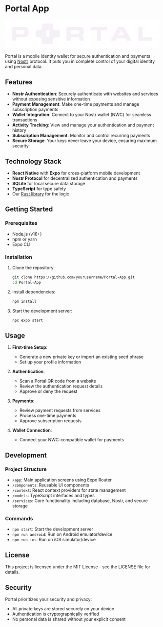# Portal App

![Portal App](./assets/images/logoFull.png)

Portal is a mobile identity wallet for secure authentication and payments using [Nostr](https://nostr.com) protocol. It puts you in complete control of your digital identity and personal data.

## Features

- **Nostr Authentication**: Securely authenticate with websites and services without exposing sensitive information
- **Payment Management**: Make one-time payments and manage subscription payments
- **Wallet Integration**: Connect to your Nostr wallet (NWC) for seamless transactions
- **Activity Tracking**: View and manage your authentication and payment history
- **Subscription Management**: Monitor and control recurring payments
- **Secure Storage**: Your keys never leave your device, ensuring maximum security

## Technology Stack

- **React Native** with **Expo** for cross-platform mobile development
- **Nostr Protocol** for decentralized authentication and payments
- **SQLite** for local secure data storage
- **TypeScript** for type safety
- Our [Rust library](https://github.com/PortalTechnologiesInc/lib) for the logic

## Getting Started

### Prerequisites

- Node.js (v16+)
- npm or yarn
- Expo CLI

### Installation

1. Clone the repository:
   ```bash
   git clone https://github.com/yourusername/Portal-App.git
   cd Portal-App
   ```

2. Install dependencies:
   ```bash
   npm install
   ```

3. Start the development server:
   ```bash
   npx expo start
   ```

## Usage

1. **First-time Setup**:
   - Generate a new private key or import an existing seed phrase
   - Set up your profile information

2. **Authentication**:
   - Scan a Portal QR code from a website
   - Review the authentication request details
   - Approve or deny the request

3. **Payments**:
   - Review payment requests from services
   - Process one-time payments
   - Approve subscription requests

4. **Wallet Connection**:
   - Connect your NWC-compatible wallet for payments

## Development

### Project Structure

- `/app`: Main application screens using Expo Router
- `/components`: Reusable UI components
- `/context`: React context providers for state management
- `/models`: TypeScript interfaces and types
- `/services`: Core functionality including database, Nostr, and secure storage

### Commands

- `npm start`: Start the development server
- `npm run android`: Run on Android emulator/device
- `npm run ios`: Run on iOS simulator/device

## License

This project is licensed under the MIT License - see the LICENSE file for details.

## Security

Portal prioritizes your security and privacy:
- All private keys are stored securely on your device
- Authentication is cryptographically verified
- No personal data is shared without your explicit consent
